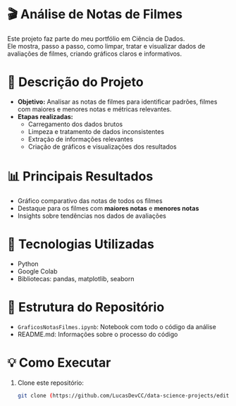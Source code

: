 # 🎬 Análise de Notas de Filmes

Este projeto faz parte do meu portfólio em Ciência de Dados.  
Ele mostra, passo a passo, como limpar, tratar e visualizar dados de avaliações de filmes, criando gráficos claros e informativos.

# 📝 Descrição do Projeto
- **Objetivo:** Analisar as notas de filmes para identificar padrões, filmes com maiores e menores notas e métricas relevantes.
- **Etapas realizadas:**
  - Carregamento dos dados brutos
  - Limpeza e tratamento de dados inconsistentes
  - Extração de informações relevantes 
  - Criação de gráficos e visualizações dos resultados

# 📊 Principais Resultados
- Gráfico comparativo das notas de todos os filmes
- Destaque para os filmes com **maiores notas** e **menores notas**
- Insights sobre tendências nos dados de avaliações

# 🚀 Tecnologias Utilizadas
- Python  
- Google Colab  
- Bibliotecas: pandas, matplotlib, seaborn 

# 📂 Estrutura do Repositório
- `GraficosNotasFilmes.ipynb`: Notebook com todo o código da análise
- README.md: Informações sobre o processo do código

# 💡 Como Executar
1. Clone este repositório:
   ```bash
   git clone (https://github.com/LucasDevCC/data-science-projects/edit/main/README.md)
